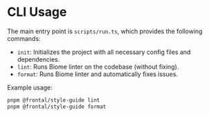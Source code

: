 # CLI Usage

The main entry point is `scripts/run.ts`, which provides the following commands:

- `init`: Initializes the project with all necessary config files and dependencies.
- `lint`: Runs Biome linter on the codebase (without fixing).
- `format`: Runs Biome linter and automatically fixes issues.

Example usage:

```sh
pnpm @frontal/style-guide lint
pnpm @frontal/style-guide format
``` 
